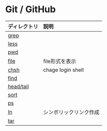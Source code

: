 # Git / GitHub
|ディレクトリ|説明|
|:--|:--|
|[grep](./src/grep.md)||
|[less](./src/less.md)||
|[pwd](./src/pwd.md)||
|[file](./src/file.md)|file形式を表示|
|[chsh](./src/chsh.md)|chage login shell|
|[find](./src/find.md)||
|[head/tail](./src/head-tail.md)||
|[sort](src/sort.md)||
|[ps](src/ps.md)||
|[ln](src/ln.md)|シンボリックリンク作成|
|[tar](src/tar.md)||


